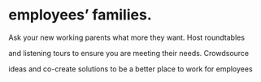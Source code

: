 # employees’ families.

Ask your new working parents what more they want. Host roundtables

and listening tours to ensure you are meeting their needs. Crowdsource

ideas and co-create solutions to be a better place to work for employees